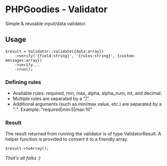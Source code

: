 # PHPGoodies - Validator

Simple & reusable input/data validator.

## Usage

```
$result = Validator::validate({data:array})
    ->verify('{field:string}', '{rules:string}', {custom-messages:array})
    ->verify...
    ->run();

```

### Defining rules

- Available rules: required, min, max, alpha, alpha_num, int, and decimal.
- Multiple rules are separated by a "|".
- Additional arguments (such as min/max value, etc.) are separated by a ":".
  Example: "required|min:5|max:10"

### Result

The result returned from running the validator is of type ValidatorResult. A helper function is
provided to convert it to a friendly array.

```
$result->toArray();
```


*That's all folks :)*

